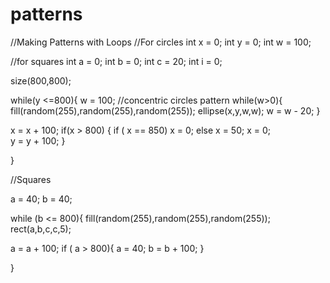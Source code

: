 # patterns
//Making Patterns with Loops 
//For circles
int x = 0; 
int y = 0;
int w = 100;

//for squares 
int a = 0;
int b = 0;
int c = 20;
int i = 0;





size(800,800);

while(y <=800){
  w = 100;  //concentric circles pattern 
 while(w>0){
   fill(random(255),random(255),random(255));
   ellipse(x,y,w,w);
   w = w - 20;
 }
   
   x = x + 100;
   if(x > 800) {
   if ( x == 850) x = 0;
   else x = 50;
    x = 0;  
    y = y + 100;
   }
   
   
 }

   //Squares 
   
   a = 40;
b = 40;

while (b <= 800){
  fill(random(255),random(255),random(255));
rect(a,b,c,c,5);

a = a + 100;
if ( a > 800){
  a = 40;
 b = b + 100; 
}
 
 
 
   
  
  
  




}
 
  

   
 
 
 

 
 

 
 
 
 
 
 
